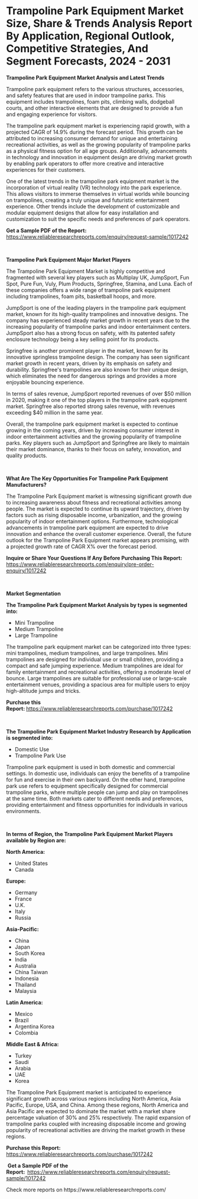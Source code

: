 <p><h1>Trampoline Park Equipment Market Size, Share & Trends Analysis Report By Application, Regional Outlook, Competitive Strategies, And Segment Forecasts, 2024 - 2031</h1></p><p><strong>Trampoline Park Equipment Market Analysis and Latest Trends</strong></p>
<p><p>Trampoline park equipment refers to the various structures, accessories, and safety features that are used in indoor trampoline parks. This equipment includes trampolines, foam pits, climbing walls, dodgeball courts, and other interactive elements that are designed to provide a fun and engaging experience for visitors.</p><p>The trampoline park equipment market is experiencing rapid growth, with a projected CAGR of 14.9% during the forecast period. This growth can be attributed to increasing consumer demand for unique and entertaining recreational activities, as well as the growing popularity of trampoline parks as a physical fitness option for all age groups. Additionally, advancements in technology and innovation in equipment design are driving market growth by enabling park operators to offer more creative and interactive experiences for their customers.</p><p>One of the latest trends in the trampoline park equipment market is the incorporation of virtual reality (VR) technology into the park experience. This allows visitors to immerse themselves in virtual worlds while bouncing on trampolines, creating a truly unique and futuristic entertainment experience. Other trends include the development of customizable and modular equipment designs that allow for easy installation and customization to suit the specific needs and preferences of park operators.</p></p>
<p><strong>Get a Sample PDF of the Report:&nbsp;</strong> <a href="https://www.reliableresearchreports.com/enquiry/request-sample/1017242">https://www.reliableresearchreports.com/enquiry/request-sample/1017242</a></p>
<p>&nbsp;</p>
<p><strong>Trampoline Park Equipment Major Market Players</strong></p>
<p><p>The Trampoline Park Equipment Market is highly competitive and fragmented with several key players such as Multiplay UK, JumpSport, Fun Spot, Pure Fun, Vuly, Plum Products, Springfree, Stamina, and Luna. Each of these companies offers a wide range of trampoline park equipment including trampolines, foam pits, basketball hoops, and more.</p><p>JumpSport is one of the leading players in the trampoline park equipment market, known for its high-quality trampolines and innovative designs. The company has experienced steady market growth in recent years due to the increasing popularity of trampoline parks and indoor entertainment centers. JumpSport also has a strong focus on safety, with its patented safety enclosure technology being a key selling point for its products.</p><p>Springfree is another prominent player in the market, known for its innovative springless trampoline design. The company has seen significant market growth in recent years, driven by its emphasis on safety and durability. Springfree's trampolines are also known for their unique design, which eliminates the need for dangerous springs and provides a more enjoyable bouncing experience.</p><p>In terms of sales revenue, JumpSport reported revenues of over $50 million in 2020, making it one of the top players in the trampoline park equipment market. Springfree also reported strong sales revenue, with revenues exceeding $40 million in the same year.</p><p>Overall, the trampoline park equipment market is expected to continue growing in the coming years, driven by increasing consumer interest in indoor entertainment activities and the growing popularity of trampoline parks. Key players such as JumpSport and Springfree are likely to maintain their market dominance, thanks to their focus on safety, innovation, and quality products.</p></p>
<p>&nbsp;</p>
<p><strong>What Are The Key Opportunities For Trampoline Park Equipment Manufacturers?</strong></p>
<p><p>The Trampoline Park Equipment market is witnessing significant growth due to increasing awareness about fitness and recreational activities among people. The market is expected to continue its upward trajectory, driven by factors such as rising disposable income, urbanization, and the growing popularity of indoor entertainment options. Furthermore, technological advancements in trampoline park equipment are expected to drive innovation and enhance the overall customer experience. Overall, the future outlook for the Trampoline Park Equipment market appears promising, with a projected growth rate of CAGR X% over the forecast period.</p></p>
<p><strong>Inquire or Share Your Questions If Any Before Purchasing This Report:</strong> <a href="https://www.reliableresearchreports.com/enquiry/pre-order-enquiry/1017242">https://www.reliableresearchreports.com/enquiry/pre-order-enquiry/1017242</a></p>
<p>&nbsp;</p>
<p><strong>Market Segmentation</strong></p>
<p><strong>The Trampoline Park Equipment Market Analysis by types is segmented into:</strong></p>
<p><ul><li>Mini Trampoline</li><li>Medium Trampoline</li><li>Large Trampoline</li></ul></p>
<p><p>The trampoline park equipment market can be categorized into three types: mini trampolines, medium trampolines, and large trampolines. Mini trampolines are designed for individual use or small children, providing a compact and safe jumping experience. Medium trampolines are ideal for family entertainment and recreational activities, offering a moderate level of bounce. Large trampolines are suitable for professional use or large-scale entertainment venues, providing a spacious area for multiple users to enjoy high-altitude jumps and tricks.</p></p>
<p><strong>Purchase this Report:&nbsp;</strong><a href="https://www.reliableresearchreports.com/purchase/1017242">https://www.reliableresearchreports.com/purchase/1017242</a></p>
<p>&nbsp;</p>
<p><strong>The Trampoline Park Equipment Market Industry Research by Application is segmented into:</strong></p>
<p><ul><li>Domestic Use</li><li>Trampoline Park Use</li></ul></p>
<p><p>Trampoline park equipment is used in both domestic and commercial settings. In domestic use, individuals can enjoy the benefits of a trampoline for fun and exercise in their own backyard. On the other hand, trampoline park use refers to equipment specifically designed for commercial trampoline parks, where multiple people can jump and play on trampolines at the same time. Both markets cater to different needs and preferences, providing entertainment and fitness opportunities for individuals in various environments.</p></p>
<p>&nbsp;</p>
<p><strong>In terms of Region, the Trampoline Park Equipment Market Players available by Region are:</strong></p>
<p>
    <p> <strong> North America: </strong>
        <ul>
            <li>United States</li>
            <li>Canada</li>
        </ul>
        </p> 
    <p> <strong> Europe: </strong>
        <ul>
            <li>Germany</li>
            <li>France</li>
            <li>U.K.</li>
            <li>Italy</li>
            <li>Russia</li>
        </ul>
        </p> 
    <p> <strong> Asia-Pacific: </strong>
        <ul>
            <li>China</li>
            <li>Japan</li>
            <li>South Korea</li>
            <li>India</li>
            <li>Australia</li>
            <li>China Taiwan</li>
            <li>Indonesia</li>
            <li>Thailand</li>
            <li>Malaysia</li>
        </ul>
        </p> 
    <p> <strong> Latin America: </strong>
        <ul>
            <li>Mexico</li>
            <li>Brazil</li>
            <li>Argentina Korea</li>
            <li>Colombia</li>
        </ul>
        </p> 
    <p> <strong> Middle East & Africa: </strong>
        <ul>
            <li>Turkey</li>
            <li>Saudi</li>
            <li>Arabia</li>
            <li>UAE</li>
            <li>Korea</li>
        </ul>
    </p>
    </p>
<p><p>The Trampoline Park Equipment market is anticipated to experience significant growth across various regions including North America, Asia Pacific, Europe, USA, and China. Among these regions, North America and Asia Pacific are expected to dominate the market with a market share percentage valuation of 30% and 25% respectively. The rapid expansion of trampoline parks coupled with increasing disposable income and growing popularity of recreational activities are driving the market growth in these regions.</p></p>
<p><strong>Purchase this Report: </strong><a href="https://www.reliableresearchreports.com/purchase/1017242">https://www.reliableresearchreports.com/purchase/1017242</a></p>
<p>&nbsp;<strong>Get a Sample PDF of the Report:&nbsp;&nbsp;</strong><a href="https://www.reliableresearchreports.com/enquiry/request-sample/1017242">https://www.reliableresearchreports.com/enquiry/request-sample/1017242</a></p>
<p><strong></strong></p>
<p>Check more reports on https://www.reliableresearchreports.com/</p>